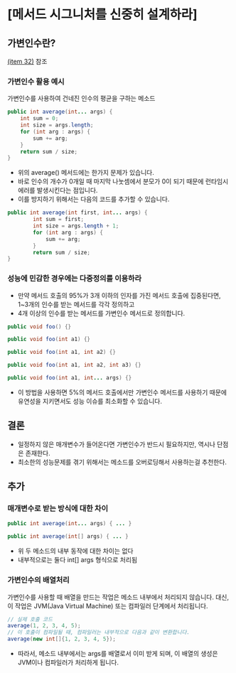 # [메서드 시그니처를 신중히 설계하라]
## 가변인수란?
[(item 32)](05장/아이템_32/제네릭과_가변인수를_함께_쓸_때는_신중하라.md) 참조

### 가변인수 활용 예시

가변인수를 사용하여 건네진 인수의 평균을 구하는 메소드
```JAVA
public int average(int... args) {
    int sum = 0;
    int size = args.length;
    for (int arg : args) {
        sum += arg;
    }
    return sum / size;
}
```
- 위의 average() 메서드에는 한가지 문제가 있습니다.
- 바로 인수의 개수가 0개일 때 마지막 나눗셈에서 분모가 0이 되기 때문에 런타임시 에러를 발생시킨다는 점입니다.
- 이를 방지하기 위해서는 다음의 코드를 추가할 수 있습니다.
```JAVA
public int average(int first, int... args) {
        int sum = first;
        int size = args.length + 1;
        for (int arg : args) {
            sum += arg;
        }
        return sum / size;
}
```

### 성능에 민감한 경우에는 다중정의를 이용하라
- 만약 메서드 호출의 95%가 3개 이하의 인자를 가진 메서드 호출에 집중된다면, 1~3개의 인수를 받는 메서드를 각각 정의하고
- 4개 이상의 인수를 받는 메서드를 가변인수 메서드로 정의합니다.
```JAVA
public void foo() {}

public void foo(int a1) {}

public void foo(int a1, int a2) {}

public void foo(int a1, int a2, int a3) {}

public void foo(int a1, int... args) {}
```
- 이 방법을 사용하면 5%의 메서드 호출에서만 가변인수 메서드를 사용하기 때문에 유연성을 지키면서도 성능 이슈를 최소화할 수 있습니다.

## 결론
- 일정하지 않은 매개변수가 들어온다면 가변인수가 반드시 필요하지만, 역시나 단점은 존재한다.
- 최소한의 성능문제를 겪기 위해서는 메소드를 오버로딩해서 사용하는걸 추천한다.



## 추가
### 매개변수로 받는 방식에 대한 차이

```JAVA
public int average(int... args) { ... }

public int average(int[] args) { ... }
```
- 위 두 메소드의 내부 동작에 대한 차이는 없다
- 내부적으로는 둘다 int[] args 형식으로 처리됨

### 가변인수의 배열처리
가변인수를 사용할 때 배열을 만드는 작업은 메소드 내부에서 처리되지 않습니다. 대신, 이 작업은 JVM(Java Virtual Machine) 또는 컴파일러 단계에서 처리됩니다.

```JAVA
// 실제 호출 코드
average(1, 2, 3, 4, 5);
// 이 호출이 컴파일될 때, 컴파일러는 내부적으로 다음과 같이 변환합니다.
average(new int[]{1, 2, 3, 4, 5});
```
- 따라서, 메소드 내부에서는 args를 배열로서 이미 받게 되며, 이 배열의 생성은 JVM이나 컴파일러가 처리하게 됩니다.